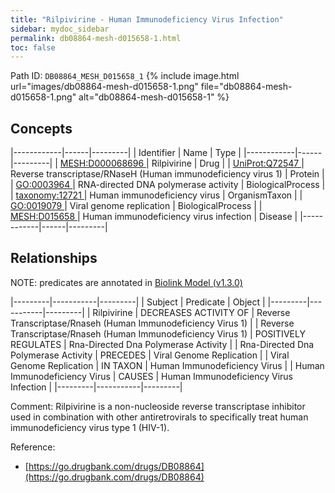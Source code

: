 ```yaml
---
title: "Rilpivirine - Human Immunodeficiency Virus Infection"
sidebar: mydoc_sidebar
permalink: db08864-mesh-d015658-1.html
toc: false 
---
```



Path ID: `DB08864_MESH_D015658_1`
{% include image.html url="images/db08864-mesh-d015658-1.png" file="db08864-mesh-d015658-1.png" alt="db08864-mesh-d015658-1" %}

## Concepts

|------------|------|---------|
| Identifier | Name | Type    |
|------------|------|---------|
| <a href="https://identifiers.org/MESH:D000068696">MESH:D000068696 </a> | Rilpivirine | Drug |
| <a href="https://identifiers.org/UniProt:Q72547">UniProt:Q72547 </a> | Reverse transcriptase/RNaseH (Human immunodeficiency virus 1) | Protein |
| <a href="https://identifiers.org/GO:0003964">GO:0003964 </a> | RNA-directed DNA polymerase activity | BiologicalProcess |
| <a href="https://identifiers.org/taxonomy:12721">taxonomy:12721 </a> | Human immunodeficiency virus | OrganismTaxon |
| <a href="https://identifiers.org/GO:0019079">GO:0019079 </a> | Viral genome replication | BiologicalProcess |
| <a href="https://identifiers.org/MESH:D015658">MESH:D015658 </a> | Human immunodeficiency virus infection | Disease |
|------------|------|---------|

## Relationships


NOTE: predicates are annotated in <a href="https://github.com/biolink/biolink-model/releases/tag/v1.3.0">Biolink Model (v1.3.0)</a>

|---------|-----------|---------|
| Subject | Predicate | Object  |
|---------|-----------|---------|
| Rilpivirine | DECREASES ACTIVITY OF | Reverse Transcriptase/Rnaseh (Human Immunodeficiency Virus 1) |
| Reverse Transcriptase/Rnaseh (Human Immunodeficiency Virus 1) | POSITIVELY REGULATES | Rna-Directed Dna Polymerase Activity |
| Rna-Directed Dna Polymerase Activity | PRECEDES | Viral Genome Replication |
| Viral Genome Replication | IN TAXON | Human Immunodeficiency Virus |
| Human Immunodeficiency Virus | CAUSES | Human Immunodeficiency Virus Infection |
|---------|-----------|---------|

Comment: Rilpivirine is a non-nucleoside reverse transcriptase inhibitor used in combination with other antiretrovirals to specifically treat human immunodeficiency virus type 1 (HIV-1).

Reference: 
  - [https://go.drugbank.com/drugs/DB08864](https://go.drugbank.com/drugs/DB08864)
